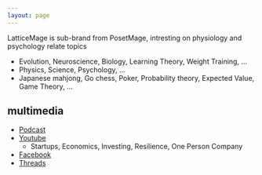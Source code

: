 ```yaml
---
layout: page
---
```


LatticeMage is sub-brand from PosetMage, intresting on physiology and psychology relate topics
* Evolution, Neuroscience, Biology, Learning Theory, Weight Training, ...
* Physics, Science, Psychology, ...
* Japanese mahjong, Go chess, Poker, Probability theory, Expected Value, Game Theory, ...

## multimedia
* [Podcast](/Podcast/)
* [Youtube](https://youtube.com/@LatticeMage)
  * Startups, Economics, Investing, Resilience, One Person Company
* [Facebook](https://www.facebook.com/LatticeMage)
* [Threads](https://www.threads.net/@latticemage)
